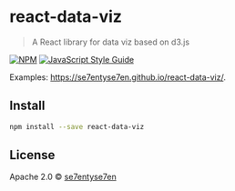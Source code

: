 # react-data-viz

> A React library for data viz based on d3.js

[![NPM](https://img.shields.io/npm/v/react-data-viz.svg)](https://www.npmjs.com/package/react-data-viz) [![JavaScript Style Guide](https://img.shields.io/badge/code_style-standard-brightgreen.svg)](https://standardjs.com)

Examples: https://se7entyse7en.github.io/react-data-viz/.

## Install

```bash
npm install --save react-data-viz
```

## License

Apache 2.0 © [se7entyse7en](https://github.com/se7entyse7en)
